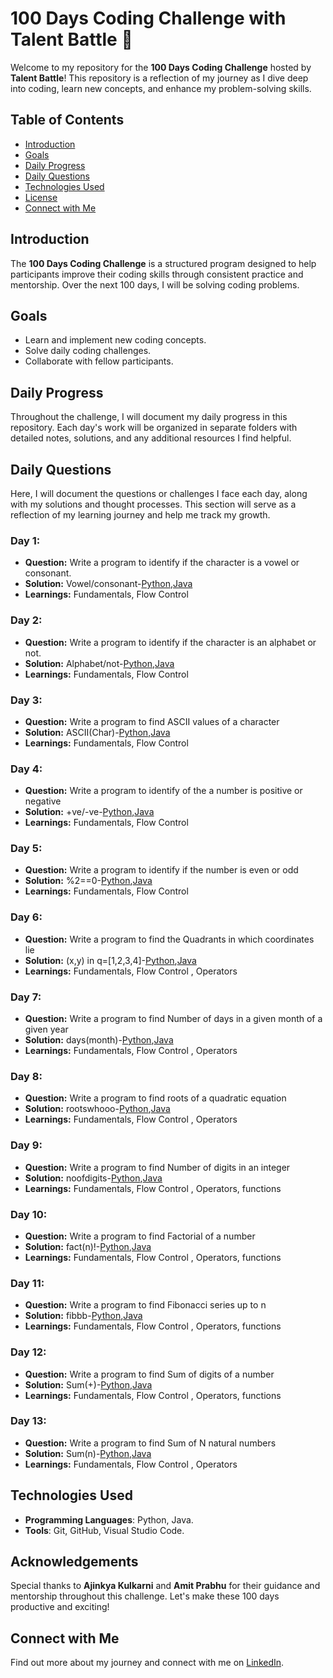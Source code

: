 # 100 Days Coding Challenge with Talent Battle 🚀

Welcome to my repository for the **100 Days Coding Challenge** hosted by **Talent Battle**! This repository is a reflection of my journey as I dive deep into coding, learn new concepts, and enhance my problem-solving skills.

## Table of Contents

- [Introduction](#introduction)
- [Goals](#goals)
- [Daily Progress](#daily-progress)
- [Daily Questions](#daily-questions)
- [Technologies Used](#technologies-used)
- [License](#license)
- [Connect with Me](#connect-with-me)
  
## Introduction

The **100 Days Coding Challenge** is a structured program designed to help participants improve their coding skills through consistent practice and mentorship. Over the next 100 days, I will be solving coding problems.

## Goals

- Learn and implement new coding concepts.
- Solve daily coding challenges.
- Collaborate with fellow participants.

## Daily Progress

Throughout the challenge, I will document my daily progress in this repository. Each day's work will be organized in separate folders with detailed notes, solutions, and any additional resources I find helpful.

## Daily Questions

Here, I will document the questions or challenges I face each day, along with my solutions and thought processes. This section will serve as a reflection of my learning journey and help me track my growth.

### Day 1: 
- **Question:** Write a program to identify if the character is a vowel or consonant.
- **Solution:** Vowel/consonant-[Python](https://github.com/Yasaswini38/100daysofcodetb/blob/main/Python/day1.py),[Java](https://github.com/Yasaswini38/100daysofcodetb/blob/main/Java/day1.java)
- **Learnings:** Fundamentals, Flow Control

### Day 2: 
- **Question:** Write a program to identify if the character is an alphabet or not.
- **Solution:** Alphabet/not-[Python](https://github.com/Yasaswini38/100daysofcodetb/blob/main/Python/day2.py),[Java](https://github.com/Yasaswini38/100daysofcodetb/blob/main/Java/day2.java)
- **Learnings:** Fundamentals, Flow Control

### Day 3: 
- **Question:** Write a program to find ASCII values of a character
- **Solution:** ASCII(Char)-[Python](https://github.com/Yasaswini38/100daysofcodetb/blob/main/Python/day3.py),[Java](https://github.com/Yasaswini38/100daysofcodetb/blob/main/Java/day3.java)
- **Learnings:** Fundamentals, Flow Control

### Day 4: 
- **Question:** Write a program to identify of the a number is positive or negative
- **Solution:** +ve/-ve-[Python](https://github.com/Yasaswini38/100daysofcodetb/blob/main/Python/day4.py),[Java](https://github.com/Yasaswini38/100daysofcodetb/blob/main/Java/day4.java)
- **Learnings:** Fundamentals, Flow Control

### Day 5: 
- **Question:** Write a program to identify if the number is even or odd
- **Solution:** %2==0-[Python](https://github.com/Yasaswini38/100daysofcodetb/blob/main/Python/day5.py),[Java](https://github.com/Yasaswini38/100daysofcodetb/blob/main/Java/day5.java)
- **Learnings:** Fundamentals, Flow Control

### Day 6: 
- **Question:** Write a program to find the Quadrants in which coordinates lie
- **Solution:** (x,y) in q=[1,2,3,4]-[Python](https://github.com/Yasaswini38/100daysofcodetb/blob/main/Python/day6.py),[Java](https://github.com/Yasaswini38/100daysofcodetb/blob/main/Java/day6.java)
- **Learnings:** Fundamentals, Flow Control , Operators

### Day 7: 
- **Question:** Write a program to find Number of days in a given month of a given year
- **Solution:** days(month)-[Python](https://github.com/Yasaswini38/100daysofcodetb/blob/main/Python/day7.py),[Java](https://github.com/Yasaswini38/100daysofcodetb/blob/main/Java/day7.java)
- **Learnings:** Fundamentals, Flow Control , Operators

### Day 8: 
- **Question:** Write a program to find roots of a quadratic equation
- **Solution:** rootswhooo-[Python](https://github.com/Yasaswini38/100daysofcodetb/blob/main/Python/day8.py),[Java](https://github.com/Yasaswini38/100daysofcodetb/blob/main/Java/day8.java)
- **Learnings:** Fundamentals, Flow Control , Operators

### Day 9: 
- **Question:** Write a program to find Number of digits in an integer
- **Solution:** noofdigits-[Python](https://github.com/Yasaswini38/100daysofcodetb/blob/main/Python/day9.py),[Java](https://github.com/Yasaswini38/100daysofcodetb/blob/main/Java/day9.java)
- **Learnings:** Fundamentals, Flow Control , Operators, functions

### Day 10: 
- **Question:** Write a program to find Factorial of a number
- **Solution:** fact(n)!-[Python](https://github.com/Yasaswini38/100daysofcodetb/blob/main/Python/day10.py),[Java](https://github.com/Yasaswini38/100daysofcodetb/blob/main/Java/day10.java)
- **Learnings:** Fundamentals, Flow Control , Operators, functions

### Day 11: 
- **Question:** Write a program to find Fibonacci series up to n
- **Solution:** fibbb-[Python](https://github.com/Yasaswini38/100daysofcodetb/blob/main/Python/day11.py),[Java](https://github.com/Yasaswini38/100daysofcodetb/blob/main/Java/day11.java)
- **Learnings:** Fundamentals, Flow Control , Operators, functions

### Day 12: 
- **Question:** Write a program to find Sum of digits of a number
- **Solution:** Sum(+)-[Python](https://github.com/Yasaswini38/100daysofcodetb/blob/main/Python/day12.py),[Java](https://github.com/Yasaswini38/100daysofcodetb/blob/main/Java/day12.java)
- **Learnings:** Fundamentals, Flow Control , Operators, functions

### Day 13: 
- **Question:** Write a program to find Sum of N natural numbers
- **Solution:** Sum(n)-[Python](https://github.com/Yasaswini38/100daysofcodetb/blob/main/Python/day13.py),[Java](https://github.com/Yasaswini38/100daysofcodetb/blob/main/Java/day13.java)
- **Learnings:** Fundamentals, Flow Control , Operators


## Technologies Used

- **Programming Languages**: Python, Java.
- **Tools**: Git, GitHub, Visual Studio Code.

## Acknowledgements

Special thanks to **Ajinkya Kulkarni** and **Amit Prabhu** for their guidance and mentorship throughout this challenge. Let's make these 100 days productive and exciting!

## Connect with Me

Find out more about my journey and connect with me on [LinkedIn](https://www.linkedin.com/in/padamati-yyasaswini/).

